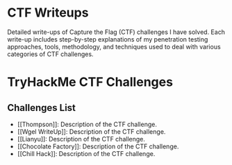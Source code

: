 # CTF Writeups
Detailed write-ups of Capture the Flag (CTF) challenges I have solved. Each write-up includes step-by-step explanations of my penetration testing approaches, tools, methodology, and techniques used to deal with various categories of CTF challenges.

# TryHackMe CTF Challenges

## Challenges List
- [[Thompson]]: Description of the CTF challenge.
- [[Wgel WriteUp]]: Description of the CTF challenge.
- [[Lianyu]]: Description of the CTF challenge.
- [[Chocolate Factory]]: Description of the CTF challenge.
- [[Chill Hack]]: Description of the CTF challenge.
